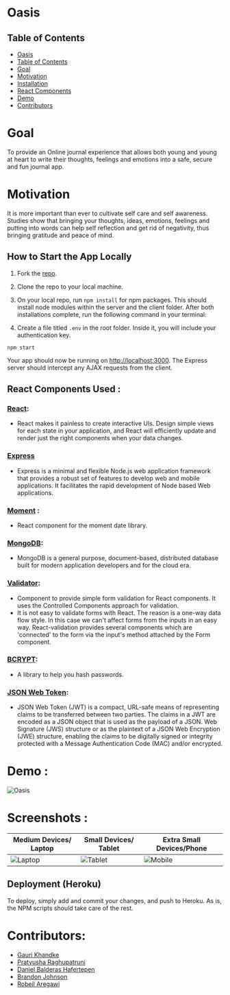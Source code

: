 # Oasis

## Table of Contents
  - [Oasis](#oasis)
  - [Table of Contents](#table-of-contents)
  - [Goal](#goal)
  - [Motivation](#motivation)
  - [Installation](#how-to-start-the-app-locally)
  - [React Components](#React-Components-Used)
  - [Demo](#demo)
  - [Contributors](#contributors)

# Goal

To provide an Online journal experience that allows both young and young at heart to write their thoughts, feelings and emotions into a safe, secure and fun journal app. 


# Motivation

It is more important than ever to cultivate self care and self awareness. Studies show that bringing your thoughts, ideas, emotions, feelings and putting into words can help self reflection and get rid of negativity, thus bringing gratitude and peace of mind.

## How to Start the App Locally

1. Fork the [repo](https://github.com/GauriKhandke/oasis).

2. Clone the repo to your local machine.

3. On your local repo, run `npm install` for npm packages. This should install node modules within the server and the client folder. After both installations complete, run the following command in your terminal:

4. Create a  file titled `.env` in the root folder. Inside it, you will include your authentication key.


```
npm start
```
Your app should now be running on <http://localhost:3000>. The Express server should intercept any AJAX requests from the client.

## React Components Used :

### [React](https://reactjs.org/):
* React makes it painless to create interactive UIs. Design simple views for each state in your application, and React will efficiently update and render just the right components when your data changes.

### [Express](https://www.npmjs.com/package/expres)
* Express is a minimal and flexible Node.js web application framework that provides a robust set of features to develop web and mobile applications. It facilitates the rapid development of Node based Web applications.

### [Moment](https://www.npmjs.com/package/react-moment) : 
* React component for the moment date library.

### [MongoDB](https://www.mongodb.com/):
* MongoDB is a general purpose, document-based, distributed database built for modern application developers and for the cloud era.

### [Validator](https://www.npmjs.com/package/react-validation):
* Component to provide simple form validation for React components. It uses the Controlled Components approach for validation.
* It is not easy to validate forms with React. The reason is a one-way data flow style. In this case we can't affect forms from the inputs in an easy way. React-validation provides several components which are 'connected' to the form via the input's method attached by the Form component.

### [BCRYPT](https://www.npmjs.com/package/bcrypt):
* A library to help you hash passwords.

### [JSON Web Token](https://www.npmjs.com/package/jsonwebtoken):
* JSON Web Token (JWT) is a compact, URL-safe means of representing claims to be transferred between two parties.  The claims in a JWT are encoded as a JSON object that is used as the payload of a JSON. Web Signature (JWS) structure or as the plaintext of a JSON Web Encryption (JWE) structure, enabling the claims to be digitally signed or integrity protected with a Message Authentication Code (MAC) and/or encrypted.

# Demo : 

![Oasis](images/oasis.gif)


# Screenshots : 

|Medium Devices/ Laptop|Small Devices/ Tablet|Extra Small Devices/Phone
|--|--|--
|![Laptop](images/laptop-img.png)|![Tablet](images/tab.png)|![Mobile](images/mobile.png)

## Deployment (Heroku)

To deploy, simply add and commit your changes, and push to Heroku. As is, the NPM scripts should take care of the rest.

# Contributors: 
* [Gauri Khandke](https://github.com/GauriKhandke)
* [Pratyusha Raghupatruni](https://github.com/PratyushaRaghupatruni)
* [Daniel Balderas Hafertepen](https://github.com/danybb2020)
* [Brandon Johnson](https://github.com/sheikb08)
* [Robeil Aregawi](https://github.com/Robeil)
